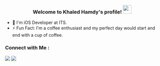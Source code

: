 


<h3 align="center">
  Welcome to Khaled Hamdy's profile!
  <img src="https://media.giphy.com/media/hvRJCLFzcasrR4ia7z/giphy.gif" width="28">
</h3>



- 🏢 I'm iOS Developer at ITS.
- ⚡ Fun Fact: I'm a coffee enthusiast and my perfect day would start and end with a cup of coffee.

### Connect with Me :

<a href="https://linkedin.com/in/khaledhamdySalem" target="_blank"><img src="https://img.shields.io/badge/-Khaled%20Hamdy-0077B5?style=for-the-badge&logo=Linkedin&logoColor=white"/></a>
<a href="https://t.me/KhaledHamdy007" target="_blank"><img src="https://img.shields.io/badge/-Khaled%20Hamdy-0077B5?style=for-the-badge&logo=Telegram&logoColor=white"/></a>
